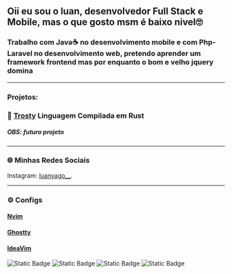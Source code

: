 ## Oii eu sou o luan, desenvolvedor Full Stack e Mobile, mas o que gosto msm é baixo nivel🙄
### Trabalho com Java☕ no desenvolvimento mobile e com Php-Laravel no desenvolvimento web, pretendo aprender um framework frontend mas por enquanto o bom e velho jquery domina 
---
### Projetos:

### 🔗 [Trosty](https://github.com/LuanYago/Trosty) Linguagem Compilada em Rust 
##### OBS: futuro projeto

---
### 🌐 Minhas Redes Sociais

Instagram: [luanyago__](https://www.instagram.com/luanyago__/).

---
### ⚙️ Configs
#### [Nvim](https://github.com/LuanYago/nvim)
#### [Ghostty](https://github.com/LuanYago/ghostty)
#### [IdeaVim](https://github.com/LuanYago/ideavimrc)


![Static Badge](https://img.shields.io/badge/JS-%23F7DF1E?style=for-the-badge&logo=javascript&labelColor=black)
![Static Badge](https://img.shields.io/badge/PHP-%23777BB4?style=for-the-badge&logo=php&labelColor=black)
![Static Badge](https://img.shields.io/badge/Rust-%23000000?style=for-the-badge&logo=rust)
![Static Badge](https://img.shields.io/badge/Java-%23F96702?style=for-the-badge&logo=mocha&labelColor=black)
